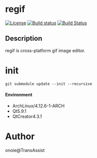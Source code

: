 # regif
[![License](https://img.shields.io/badge/license-LGPL-green.svg)](https://github.com/onoie/regif/blob/master/LICENSE)
[![Build status](https://ci.appveyor.com/api/projects/status/ncm8qn4mc9wbsyh8?svg=true)](https://ci.appveyor.com/project/onoie/regif)
[![Build Status](https://travis-ci.org/onoie/regif.svg?branch=master)](https://travis-ci.org/onoie/regif)

## Description
regif is cross-platform gif image editor.

# init
`git submodule update --init --recursive`

#### Environment
 * ArchLinux/4.12.6-1-ARCH
 * Qt5.9.1
 * QtCreator4.3.1

# Author
onoie@TransAssist
